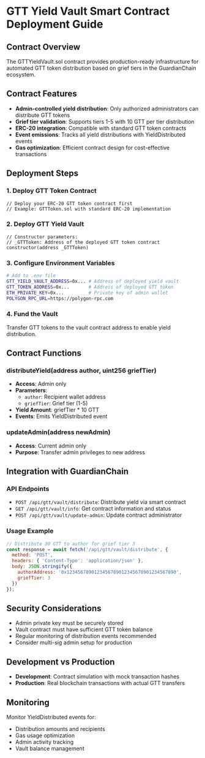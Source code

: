 # GTT Yield Vault Smart Contract Deployment Guide

## Contract Overview
The GTTYieldVault.sol contract provides production-ready infrastructure for automated GTT token distribution based on grief tiers in the GuardianChain ecosystem.

## Contract Features
- **Admin-controlled yield distribution**: Only authorized administrators can distribute GTT tokens
- **Grief tier validation**: Supports tiers 1-5 with 10 GTT per tier distribution
- **ERC-20 integration**: Compatible with standard GTT token contracts
- **Event emissions**: Tracks all yield distributions with YieldDistributed events
- **Gas optimization**: Efficient contract design for cost-effective transactions

## Deployment Steps

### 1. Deploy GTT Token Contract
```solidity
// Deploy your ERC-20 GTT token contract first
// Example: GTTToken.sol with standard ERC-20 implementation
```

### 2. Deploy GTT Yield Vault
```solidity
// Constructor parameters:
// _GTTToken: Address of the deployed GTT token contract
constructor(address _GTTToken)
```

### 3. Configure Environment Variables
```bash
# Add to .env file
GTT_YIELD_VAULT_ADDRESS=0x... # Address of deployed yield vault
GTT_TOKEN_ADDRESS=0x...       # Address of deployed GTT token
ETH_PRIVATE_KEY=0x...         # Private key of admin wallet
POLYGON_RPC_URL=https://polygon-rpc.com
```

### 4. Fund the Vault
Transfer GTT tokens to the vault contract address to enable yield distribution.

## Contract Functions

### distributeYield(address author, uint256 griefTier)
- **Access**: Admin only
- **Parameters**:
  - `author`: Recipient wallet address
  - `griefTier`: Grief tier (1-5)
- **Yield Amount**: griefTier * 10 GTT
- **Events**: Emits YieldDistributed event

### updateAdmin(address newAdmin)
- **Access**: Current admin only
- **Purpose**: Transfer admin privileges to new address

## Integration with GuardianChain

### API Endpoints
- `POST /api/gtt/vault/distribute`: Distribute yield via smart contract
- `GET /api/gtt/vault/info`: Get contract information and status
- `POST /api/gtt/vault/update-admin`: Update contract administrator

### Usage Example
```javascript
// Distribute 30 GTT to author for grief tier 3
const response = await fetch('/api/gtt/vault/distribute', {
  method: 'POST',
  headers: { 'Content-Type': 'application/json' },
  body: JSON.stringify({
    authorAddress: '0x1234567890123456789012345678901234567890',
    griefTier: 3
  })
});
```

## Security Considerations
- Admin private key must be securely stored
- Vault contract must have sufficient GTT token balance
- Regular monitoring of distribution events recommended
- Consider multi-sig admin setup for production

## Development vs Production
- **Development**: Contract simulation with mock transaction hashes
- **Production**: Real blockchain transactions with actual GTT transfers

## Monitoring
Monitor YieldDistributed events for:
- Distribution amounts and recipients
- Gas usage optimization
- Admin activity tracking
- Vault balance management